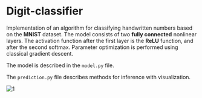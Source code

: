 # Digit-classifier

Implementation of an algorithm for classifying handwritten numbers based on the **MNIST** dataset.
The model consists of two **fully connected** nonlinear layers. The activation function after the first layer is the **ReLU** function, and after the second softmax.
Parameter optimization is performed using classical gradient descent.

The model is described in the `model.py` file.

The `prediction.py` file describes methods for inference with visualization.

![1](https://github.com/UFOjw/Pet-projects/assets/95556055/977a0b6b-1624-4083-a59a-6bc987529504)
